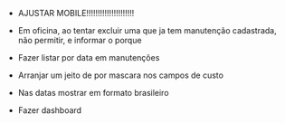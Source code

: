 - AJUSTAR MOBILE!!!!!!!!!!!!!!!!!!!!!

- Em oficina, ao tentar excluir uma que ja tem manutenção cadastrada, não permitir, e informar o porque

- Fazer listar por data em manutenções

- Arranjar um jeito de por mascara nos campos de custo

- Nas datas mostrar em formato brasileiro

- Fazer dashboard
